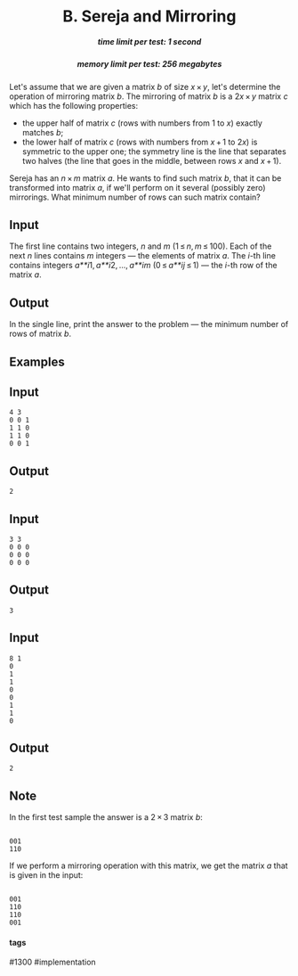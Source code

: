 <h1 style='text-align: center;'> B. Sereja and Mirroring</h1>

<h5 style='text-align: center;'>time limit per test: 1 second</h5>
<h5 style='text-align: center;'>memory limit per test: 256 megabytes</h5>

Let's assume that we are given a matrix *b* of size *x* × *y*, let's determine the operation of mirroring matrix *b*. The mirroring of matrix *b* is a 2*x* × *y* matrix *c* which has the following properties:

* the upper half of matrix *c* (rows with numbers from 1 to *x*) exactly matches *b*;
* the lower half of matrix *c* (rows with numbers from *x* + 1 to 2*x*) is symmetric to the upper one; the symmetry line is the line that separates two halves (the line that goes in the middle, between rows *x* and *x* + 1).

Sereja has an *n* × *m* matrix *a*. He wants to find such matrix *b*, that it can be transformed into matrix *a*, if we'll perform on it several (possibly zero) mirrorings. What minimum number of rows can such matrix contain?

## Input

The first line contains two integers, *n* and *m* (1 ≤ *n*, *m* ≤ 100). Each of the next *n* lines contains *m* integers — the elements of matrix *a*. The *i*-th line contains integers *a**i*1, *a**i*2, ..., *a**im* (0 ≤ *a**ij* ≤ 1) — the *i*-th row of the matrix *a*.

## Output

In the single line, print the answer to the problem — the minimum number of rows of matrix *b*.

## Examples

## Input


```
4 3  
0 0 1  
1 1 0  
1 1 0  
0 0 1  

```
## Output


```
2  

```
## Input


```
3 3  
0 0 0  
0 0 0  
0 0 0  

```
## Output


```
3  

```
## Input


```
8 1  
0  
1  
1  
0  
0  
1  
1  
0  

```
## Output


```
2  

```
## Note

In the first test sample the answer is a 2 × 3 matrix *b*:


```
  
001  
110  

```
If we perform a mirroring operation with this matrix, we get the matrix *a* that is given in the input:


```
  
001  
110  
110  
001  

```


#### tags 

#1300 #implementation 